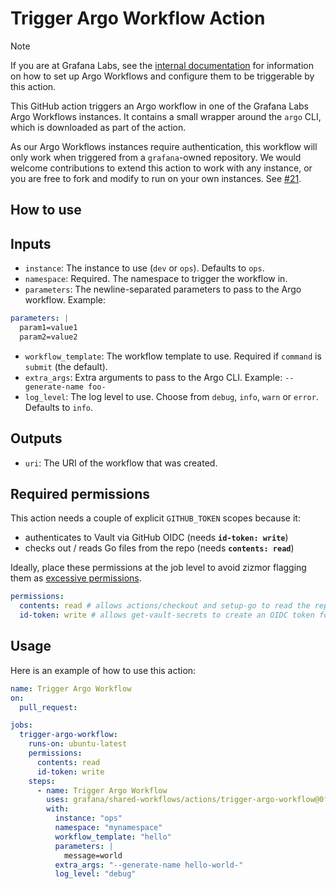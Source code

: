 # Trigger Argo Workflow Action

> [!NOTE]
> If you are at Grafana Labs, see the [internal documentation](https://enghub.grafana-ops.net/docs/default/component/deployment-tools/platform/continuous-delivery/argo-workflows/#triggering-a-workflow-from-github-actions) for information on how to set up Argo Workflows and configure them to be triggerable by this action.

This GitHub action triggers an Argo workflow in one of the Grafana Labs Argo
Workflows instances. It contains a small wrapper around the `argo` CLI, which is
downloaded as part of the action.

As our Argo Workflows instances require authentication, this workflow will only
work when triggered from a `grafana`-owned repository. We would welcome
contributions to extend this action to work with any instance, or you are free
to fork and modify to run on your own instances. See [#21][issue-21].

[issue-21]: https://github.com/grafana/shared-workflows/issues/21

## How to use

## Inputs

- `instance`: The instance to use (`dev` or `ops`). Defaults to `ops`.
- `namespace`: Required. The namespace to trigger the workflow in.
- `parameters`: The newline-separated parameters to pass to the Argo workflow. Example:

```yaml
parameters: |
  param1=value1
  param2=value2
```

- `workflow_template`: The workflow template to use. Required if `command` is `submit` (the default).
- `extra_args`: Extra arguments to pass to the Argo CLI. Example: `--generate-name foo-`
- `log_level`: The log level to use. Choose from `debug`, `info`, `warn` or `error`. Defaults to `info`.

## Outputs

- `uri`: The URI of the workflow that was created.

## Required permissions

This action needs a couple of explicit `GITHUB_TOKEN` scopes because it:

- authenticates to Vault via GitHub OIDC (needs **`id-token: write`**)
- checks out / reads Go files from the repo (needs **`contents: read`**)

Ideally, place these permissions at the job level to avoid zizmor flagging them as [excessive permissions](https://woodruffw.github.io/zizmor/audits/#excessive-permissions).

```yaml
permissions:
  contents: read # allows actions/checkout and setup-go to read the repo
  id-token: write # allows get-vault-secrets to create an OIDC token for Vault
```

## Usage

Here is an example of how to use this action:

<!-- x-release-please-start-version -->

```yaml
name: Trigger Argo Workflow
on:
  pull_request:

jobs:
  trigger-argo-workflow:
    runs-on: ubuntu-latest
    permissions:
      contents: read
      id-token: write
    steps:
      - name: Trigger Argo Workflow
        uses: grafana/shared-workflows/actions/trigger-argo-workflow@0f705663f602e305aa22034489f351dc7022d8ce # trigger-argo-workflow-v1.2.1
        with:
          instance: "ops"
          namespace: "mynamespace"
          workflow_template: "hello"
          parameters: |
            message=world
          extra_args: "--generate-name hello-world-"
          log_level: "debug"
```

<!-- x-release-please-end-version -->
